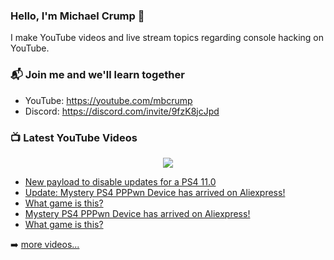 ### Hello, I'm Michael Crump 👋

I make YouTube videos and live stream topics regarding console hacking on YouTube. 

### 📬 Join me and we'll learn together

- YouTube: https://youtube.com/mbcrump
- Discord: https://discord.com/invite/9fzK8jcJpd

### 📺 Latest YouTube Videos

<div align="center">

[<img src="https://img.shields.io/badge/-Subscribe-red?style=for-the-badge&logo=youtube&logoColor=white"/>](https://www.youtube.com/c/mbcrump?sub_confirmation=1)

</div>

<!-- YOUTUBE:START -->
- [New payload to disable updates for a PS4 11.0](https://www.youtube.com/watch?v=F0Lk9rjaeCw)
- [Update: Mystery PS4 PPPwn Device has arrived on Aliexpress!](https://www.youtube.com/watch?v=PWfmasttRKw)
- [What game is this?](https://www.youtube.com/watch?v=0ugvodD6C0Q)
- [Mystery PS4 PPPwn Device has arrived on Aliexpress!](https://www.youtube.com/watch?v=S4NorZEvV8U)
- [What game is this?](https://www.youtube.com/watch?v=pHDmXtA4mm4)
<!-- YOUTUBE:END -->

➡️ [more videos...](https://youtube.com/mbcrump)

